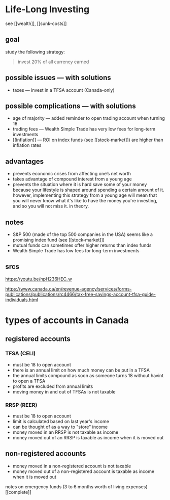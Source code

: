 # Life-Long Investing

see [[wealth]], [[sunk-costs]]

## goal

study the following strategy:

> invest 20% of all currency earned

## possible issues &mdash; with solutions

- taxes &mdash; invest in a TFSA account (Canada-only)

## possible complications &mdash; with solutions

- age of majority &mdash; added reminder to open trading account when turning 18
- trading fees &mdash; Wealth Simple Trade has very low fees for long-term investments
- [[inflation]] &mdash; ROI on index funds (see [[stock-market]]) are higher than inflation rates

## advantages

- prevents economic crises from affecting one’s net worth
- takes advantage of compound interest from a young age
- prevents the situation where it is hard save some of your money because your lifestyle is shaped around spending a certain amount of it. however, implementing this strategy from a young age will mean that you will never know what it's like to have the money you're investing, and so you will not miss it. in theory.

## notes

- S&P 500 (made of the top 500 companies in the USA) seems like a promising index fund (see [[stock-market]])
- mutual funds can sometimes offer higher returns than index funds
- Wealth Simple Trade has low fees for long-term investments

## srcs

https://youtu.be/npH236HEC_w

https://www.canada.ca/en/revenue-agency/services/forms-publications/publications/rc4466/tax-free-savings-account-tfsa-guide-individuals.html

# types of accounts in Canada

## registered accounts

### TFSA (CELI)

- must be 18 to open account
- there is an annual limit on how much money can be put in a TFSA
- the annual limits compound as soon as someone turns 18 without havint to open a TFSA
- profits are excluded from annual limits
- moving money in and out of TFSAs is not taxable

### RRSP (REER)

- must be 18 to open account
- limit is calculated based on last year's income
- can be thought of as a way to "store" income
- money moved in an RRSP is not taxable as income
- money moved out of an RRSP is taxable as income when it is moved out

## non-registered accounts

- money moved in a non-registered account is not taxable
- money moved out of a non-registered account is taxable as income when it is moved out

notes on emergency funds (3 to 6 months worth of living expenses) [[complete]]
